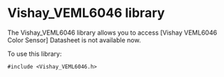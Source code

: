 # Vishay_VEML6046 library

The Vishay_VEML6046 library allows you to access [Vishay VEML6046 Color Sensor] Datasheet is not available now.

To use this library:

```
#include <Vishay_VEML6046.h>
```

